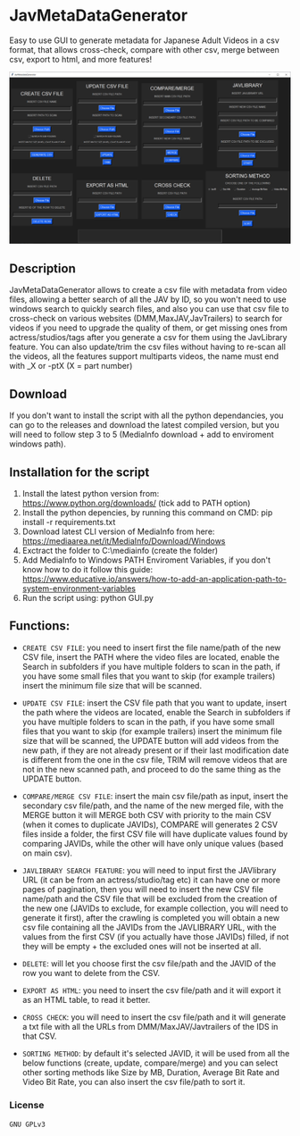 # JavMetaDataGenerator

Easy to use GUI to generate metadata for Japanese Adult Videos in a csv format, that allows cross-check, compare with other csv, merge between csv, export to html, and more features!

![Preview](https://github.com/DaniKaito/JavMetaDataGenerator/blob/main/preview.png?raw=true)

## Description

JavMetaDataGenerator allows to create a csv file with metadata from video files, allowing a better search of all the JAV by ID, so you won't need to use windows search to quickly search files, and also you can use that csv file to cross-check on various websites (DMM,MaxJAV,JavTrailers) to search for videos if you need to upgrade the quality of them, or get missing ones from actress/studios/tags after you generate a csv for them using the JavLibrary feature.
You can also update/trim the csv files without having to re-scan all the videos, all the features support multiparts videos, the name must end with _X or -ptX (X = part number)

## Download
If you don't want to install the script with all the python dependancies, you can go to the releases and download the latest compiled version, but you will need to follow step 3 to 5 (MediaInfo download + add to enviroment windows path).

## Installation for the script
1. Install the latest python version from: 
https://www.python.org/downloads/ (tick add to PATH option)
2. Install the python depencies, by running this command on CMD: 
    pip install -r requirements.txt
3. Download latest CLI version of MediaInfo from here: 
https://mediaarea.net/it/MediaInfo/Download/Windows
4. Exctract the folder to C:\mediainfo (create the folder)
5. Add MediaInfo to Windows PATH Enviroment Variables, if you don't know how to do it follow this guide: 
https://www.educative.io/answers/how-to-add-an-application-path-to-system-environment-variables
6. Run the script using: 
    python GUI.py

## Functions:
- `CREATE CSV FILE`: you need to insert first the file name/path of the new CSV file, insert the PATH where the video files are located, enable the Search in subfolders if you have multiple folders to scan in the path, if you have some small files that you want to skip (for example trailers) insert the minimum file size that will be scanned.

- `UPDATE CSV FILE`: insert the CSV file path that you want to update, insert the path where the videos are located, enable the Search in subfolders if you have multiple folders to scan in the path, if you have some small files that you want to skip (for example trailers) insert the minimum file size that will be scanned, the UPDATE button will add videos from the new path, if they are not already present or if their last modification date is different from the one in the csv file, TRIM will remove videos that are not in the new scanned path, and proceed to do the same thing as the UPDATE button.

- `COMPARE/MERGE CSV FILE`: insert the main csv file/path as input, insert the secondary csv file/path, and the name of the new merged file, with the MERGE button it will MERGE both CSV with priority to the main CSV (when it comes to duplicate JAVIDs), COMPARE will generates 2 CSV files inside a folder, the first CSV file will have duplicate values found by comparing JAVIDs, while the other will have only unique values (based on main csv).

- `JAVLIBRARY SEARCH FEATURE`: you will need to input first the JAVlibrary URL (it can be from an actress/studio/tag etc) it can have one or more pages of pagination, then you will need to insert the new CSV file name/path and the CSV file that will be excluded from the creation of the new one (JAVIDs to exclude, for example collection, you will need to generate it first), after the crawling is completed you will obtain a new csv file containing all the JAVIDs from the JAVLIBRARY URL, with the values from the first CSV (if you actually have those JAVIDs) filled, if not they will be empty + the excluded ones will not be inserted at all.

- `DELETE`: will let you choose first the csv file/path and the JAVID of the row you want to delete from the CSV.

- `EXPORT AS HTML`: you need to insert the csv file/path and it will export it as an HTML table, to read it better.

- `CROSS CHECK`: you will need to insert the csv file/path and it will generate a txt file with all the URLs from DMM/MaxJAV/Javtrailers of the IDS in that CSV.

- `SORTING METHOD`: by default it's selected JAVID, it will be used from all the below functions (create, update, compare/merge) and you can select other sorting methods like Size by MB, Duration, Average Bit Rate and Video Bit Rate, you can also insert the csv file/path to sort it.

### License
    GNU GPLv3
